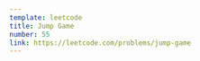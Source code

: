 ```yaml
---
template: leetcode
title: Jump Game
number: 55
link: https://leetcode.com/problems/jump-game
---
```

